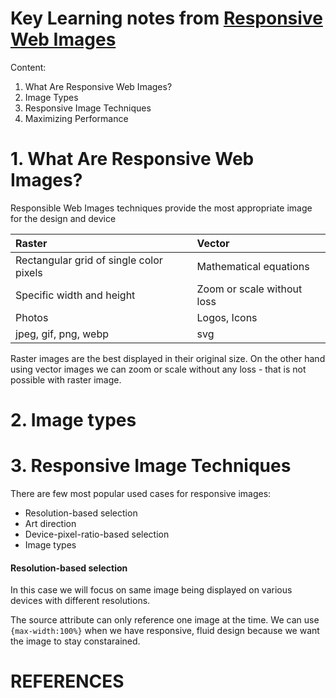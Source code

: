 # Key Learning notes from [Responsive Web Images](https://app.pluralsight.com/library/courses/responsive-web-images/table-of-contents)

Content:
1. What Are Responsive Web Images?
2. Image Types
3. Responsive Image Techniques
4. Maximizing Performance


# 1. What Are Responsive Web Images?

Responsible Web Images techniques provide the most appropriate image for the design and device

| Raster                                      | Vector                       |
| :------------------------------------------ | :--------------------------- |
| Rectangular grid of single color pixels     | Mathematical equations       |
| Specific width and height                   | Zoom or scale without loss   |    
| Photos                                      | Logos, Icons                 |
| jpeg, gif, png, webp                        | svg                          |

Raster images are the best displayed in their original size. On the other hand using vector images we can zoom or scale without any loss - that is not possible with raster image.


# 2. Image types

# 3. Responsive Image Techniques
There are few most popular used cases for responsive images:
- Resolution-based selection
- Art direction
- Device-pixel-ratio-based selection
- Image types



#### Resolution-based selection
In this case we will focus on same image being displayed on various devices with different resolutions.

The source attribute can only reference one image at the time. We can  use ``{max-width:100%}`` when we have responsive, fluid design because we want the image to stay constarained.

# REFERENCES
